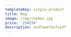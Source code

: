 ```yaml
---
templateKey: single-product
title: Bag
image: /img/chemex.jpg
price: '234234'
description: asdfawefasfasdf
---
```


